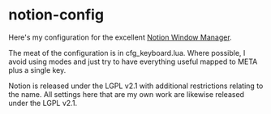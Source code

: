 notion-config
=============

Here's my configuration for the excellent [Notion Window Manager](http://notion.sourceforge.net/).

The meat of the configuration is in cfg_keyboard.lua.  Where possible, I avoid using modes and just try to have everything useful mapped to META plus a single key.

Notion is released under the LGPL v2.1 with additional restrictions relating
to the name. All settings here that are my own work are likewise released under
the LGPL v2.1.
